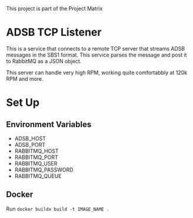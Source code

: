 This project is part of the Project Matrix
# ADSB TCP Listener

This is a service that connects to a remote TCP server that streams ADSB messages in the SBS1 format.
This service parses the message and post it to RabbitMQ as a JSON object. 

This server can handle very high RPM, working quite comfortabbly at 120k RPM and more.

# Set Up

## Environment Variables
 - ADSB_HOST
 - ADSB_PORT
 - RABBITMQ_HOST
 - RABBITMQ_PORT
 - RABBITMQ_USER
 - RABBITMQ_PASSWORD
 - RABBITMQ_QUEUE

 ## Docker
 Run `docker buildx build -t IMAGE_NAME .`

 